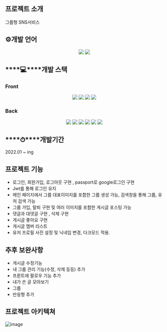 ## 프로젝트 소개

그룹형 SNS서비스

## ⚙️개발 언어
<div align='center'>
    <img src="https://img.shields.io/badge/Javascript-gray?logo=javascript"/>
    <img src="https://img.shields.io/badge/Typescript-gray?logo=typescript"/>
</div>

## ****💻****개발 스택

### Front
<p align='center'>
<!--     <img src="https://img.shields.io/badge/Typescript-v4.4.3-blue?logo=typescript"/> -->
    <img src="https://img.shields.io/badge/React-v17.0.2-blue?logo=React"/>
    <img src="https://img.shields.io/badge/styled components-v5.3.3-pink?logo=react">
<!--     <img src="https://img.shields.io/badge/redux-v4.1.1-blue?logo=react"> -->
<!--     <img src="https://img.shields.io/badge/react redux-v7.2.5-blue?logo=react"> -->
    <img src="https://img.shields.io/badge/redux toolkit-v1.7.1-blue?logo=react">
<!--     <img src="https://img.shields.io/badge/redux persist-v6.0.0-blue?logo=react"> -->
    <img src="https://img.shields.io/badge/redux saga-v1.1.3-blue?logo=react">
 <!--   <img src="https://img.shields.io/badge/dayjs-v1.10.7-blue?logo=dayjs"> -->
 <!--   <img src="https://img.shields.io/badge/chartjs-v3.5.1-blue?logo=chartjs"> -->
</p>
<!-- React, styled-components, react-chartjs-2, typescript, redux, react-redux, redux toolkit, redux-persist, redux-saga -->

### Back
<p align='center'>
    <img src="https://img.shields.io/badge/Express-v4.17.1-aaa?logo=express">
    <img src="https://img.shields.io/badge/Mongodb-v5.0.3-critical?logo=mongodb">
    <img src="https://img.shields.io/badge/mongoose-v6.0.13-critical?logo=mongodb">
    <img src="https://img.shields.io/badge/JWT-v8.5.1-critical?logo=jsonwebtoken">
    <img src="https://img.shields.io/badge/bcrypt-v5.0.1-critical?logo=bcrypt">
    <img src="https://img.shields.io/badge/passport-v0.5.2-critical?logo=passport">
</p>

## ****⏱****개발기간

2022.01 ~ ing

## 프로젝트 기능

- 로그인, 회원가입, 로그아웃 구현 , passport로 google로그인 구현
- Jwt를 통해 로그인 유지
- 메인 페이지에서 그룹 대표이미지를 포함한 그룹 생성 가능, 검색창을 통해 그룹, 유저 검색 가능
- 그룹 가입, 탈퇴 구현 및 여러 이미지를 포함한 게시글 포스팅 가능
- 댓글과 대댓글 구현 , 삭제 구현
- 게시글 좋아요 구현
- 게시글 멤버 리스트
- 유저 프로필 사진 설정 및 닉네임 변경, 다크모드 적용.

## 추후 보완사항

- 게시글 수정기능
- 내 그룹 관리 기능(수정, 삭제 등등) 추가
- 프론트에 팔로우 기능 추가
- 내가 쓴 글 모아보기
- 그룹 
- 반응형 추가

## 프로젝트 아키텍쳐

![image](https://user-images.githubusercontent.com/51808985/172795633-8a8d2848-1518-43a1-8762-3285a12dcda9.png)

